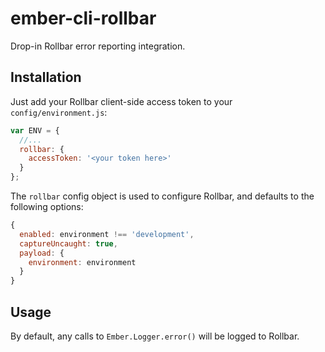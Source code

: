 # ember-cli-rollbar

Drop-in Rollbar error reporting integration. 

## Installation

Just add your Rollbar client-side access token to your `config/environment.js`:

```js
var ENV = {
  //...
  rollbar: {
    accessToken: '<your token here>'
  }
};
```

The `rollbar` config object is used to configure Rollbar, and defaults to the following options:

```js
{
  enabled: environment !== 'development',
  captureUncaught: true,
  payload: {
    environment: environment
  }
}
```

## Usage

By default, any calls to `Ember.Logger.error()` will be logged to Rollbar.
